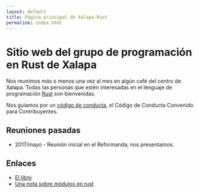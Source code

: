 ```yaml
---
layout: default
title: Página principal de Xalapa-Rust
permalink: index.html
---
```


# Sitio web del grupo de programación en Rust de Xalapa

Nos reunimos más o menos una vez al mes en algún café del centro de
Xalapa.  Todas las personas que estén interesadas en el lenguaje de
programación [Rust](https://rust-lang.org) son bienvenidas.

Nos guiamos por un [código de conducta](/codigo_de_conducta.html), el Código de Conducta Convenido para Contribuyentes.

## Reuniones pasadas

* 2017/mayo - Reunión inicial en el Reformanda; nos presentamos.

## Enlaces

* [El libro](https://doc.rust-lang.org/book/)
* [Una nota sobre módulos en rust](https://medium.com/@artur.dev/modules-in-rust-68249e9894f6)
